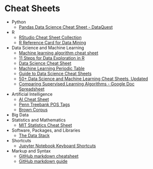 # Cheat Sheets

- Python
    + [Pandas Data Science Cheat Sheet - DataQuest](http://www.dataquest.io/blog/images/cheat-sheets/pandas-cheat-sheet.pdf)
- R
    + [RStudio Cheat Sheet Collection](https://www.rstudio.com/resources/cheatsheets/)
    + [R Reference Card for Data Mining](https://cran.r-project.org/doc/contrib/YanchangZhao-refcard-data-mining.pdf)
- Data Science and Machine Learning
    + [Machine learning algorithm cheat sheet](https://azure.microsoft.com/en-us/documentation/articles/machine-learning-algorithm-cheat-sheet/)
    + [11 Steps for Data Exploration in R](https://www.analyticsvidhya.com/blog/2015/10/cheatsheet-11-steps-data-exploration-with-codes/)
    + [Data Science Cheat Sheet](http://www.datasciencecentral.com/profiles/blogs/data-science-cheat-sheet)
    + [Machine Learning Periodic Table](http://www.mln.io/resources/periodic-table/)
    + [Guide to Data Science Cheat Sheets](http://www.kdnuggets.com/2014/05/guide-to-data-science-cheat-sheets.html)
    + [50+ Data Science and Machine Learning Cheat Sheets, Updated](http://www.kdnuggets.com/2016/12/data-science-machine-learning-cheat-sheets-updated.html)
    + [Comparing Supervised Learning Algorithms - Google Doc Spreadsheet](https://docs.google.com/spreadsheets/d/16i47Wmjpj8k-mFRk-NnXXU5tmSQz8h37YxluDV8Zy9U/edit#gid=0)
- Artificial Intelligence
    + [AI Cheat Sheet](http://alexoner.github.io/AI-cheat-sheet/)
    + [Penn Treebank POS Tags](https://www.ling.upenn.edu/courses/Fall_2003/ling001/penn_treebank_pos.html)
    + [Brown Corpus](http://clu.uni.no/icame/manuals/)
- Big Data
- Statistics and Mathematics
    + [MIT Statistics Cheat Sheet](http://web.mit.edu/~csvoss/Public/usabo/stats_handout.pdf)
- Software, Packages, and Libraries
    + [The Data Stack](https://blog.liip.ch/archive/2017/02/13/data-stack.html)
- Shortcuts
    + [Jupyter Notebook Keyboard Shortcuts](https://www.cheatography.com/weidadeyue/cheat-sheets/jupyter-notebook/)
- Markup and Syntax
    + [GitHub markdown cheatsheet](https://github.com/adam-p/markdown-here/wiki/Markdown-Cheatsheet)
    + [GitHub markdown guide](https://guides.github.com/features/mastering-markdown/)
